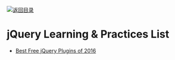 [![返回目录](https://user-images.githubusercontent.com/5803001/38079637-ff0abcf0-3371-11e8-9b76-ad651620afc7.jpg)](https://github.com/wxyyxc1992/Awesome-Lists) 
 
 
 
 
 


# jQuery  Learning & Practices List

- [Best Free jQuery Plugins of 2016](https://designmodo.com/free-jquery-plugins-2016/)
